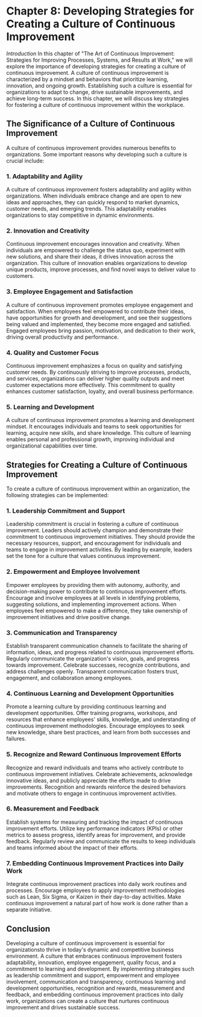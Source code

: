 Chapter 8: Developing Strategies for Creating a Culture of Continuous Improvement
=================================================================================

*Introduction* In this chapter of "The Art of Continuous Improvement: Strategies for Improving Processes, Systems, and Results at Work," we will explore the importance of developing strategies for creating a culture of continuous improvement. A culture of continuous improvement is characterized by a mindset and behaviors that prioritize learning, innovation, and ongoing growth. Establishing such a culture is essential for organizations to adapt to change, drive sustainable improvements, and achieve long-term success. In this chapter, we will discuss key strategies for fostering a culture of continuous improvement within the workplace.

The Significance of a Culture of Continuous Improvement
-------------------------------------------------------

A culture of continuous improvement provides numerous benefits to organizations. Some important reasons why developing such a culture is crucial include:

### 1. Adaptability and Agility

A culture of continuous improvement fosters adaptability and agility within organizations. When individuals embrace change and are open to new ideas and approaches, they can quickly respond to market dynamics, customer needs, and emerging trends. This adaptability enables organizations to stay competitive in dynamic environments.

### 2. Innovation and Creativity

Continuous improvement encourages innovation and creativity. When individuals are empowered to challenge the status quo, experiment with new solutions, and share their ideas, it drives innovation across the organization. This culture of innovation enables organizations to develop unique products, improve processes, and find novel ways to deliver value to customers.

### 3. Employee Engagement and Satisfaction

A culture of continuous improvement promotes employee engagement and satisfaction. When employees feel empowered to contribute their ideas, have opportunities for growth and development, and see their suggestions being valued and implemented, they become more engaged and satisfied. Engaged employees bring passion, motivation, and dedication to their work, driving overall productivity and performance.

### 4. Quality and Customer Focus

Continuous improvement emphasizes a focus on quality and satisfying customer needs. By continuously striving to improve processes, products, and services, organizations can deliver higher quality outputs and meet customer expectations more effectively. This commitment to quality enhances customer satisfaction, loyalty, and overall business performance.

### 5. Learning and Development

A culture of continuous improvement promotes a learning and development mindset. It encourages individuals and teams to seek opportunities for learning, acquire new skills, and share knowledge. This culture of learning enables personal and professional growth, improving individual and organizational capabilities over time.

Strategies for Creating a Culture of Continuous Improvement
-----------------------------------------------------------

To create a culture of continuous improvement within an organization, the following strategies can be implemented:

### 1. Leadership Commitment and Support

Leadership commitment is crucial in fostering a culture of continuous improvement. Leaders should actively champion and demonstrate their commitment to continuous improvement initiatives. They should provide the necessary resources, support, and encouragement for individuals and teams to engage in improvement activities. By leading by example, leaders set the tone for a culture that values continuous improvement.

### 2. Empowerment and Employee Involvement

Empower employees by providing them with autonomy, authority, and decision-making power to contribute to continuous improvement efforts. Encourage and involve employees at all levels in identifying problems, suggesting solutions, and implementing improvement actions. When employees feel empowered to make a difference, they take ownership of improvement initiatives and drive positive change.

### 3. Communication and Transparency

Establish transparent communication channels to facilitate the sharing of information, ideas, and progress related to continuous improvement efforts. Regularly communicate the organization's vision, goals, and progress towards improvement. Celebrate successes, recognize contributions, and address challenges openly. Transparent communication fosters trust, engagement, and collaboration among employees.

### 4. Continuous Learning and Development Opportunities

Promote a learning culture by providing continuous learning and development opportunities. Offer training programs, workshops, and resources that enhance employees' skills, knowledge, and understanding of continuous improvement methodologies. Encourage employees to seek new knowledge, share best practices, and learn from both successes and failures.

### 5. Recognize and Reward Continuous Improvement Efforts

Recognize and reward individuals and teams who actively contribute to continuous improvement initiatives. Celebrate achievements, acknowledge innovative ideas, and publicly appreciate the efforts made to drive improvements. Recognition and rewards reinforce the desired behaviors and motivate others to engage in continuous improvement activities.

### 6. Measurement and Feedback

Establish systems for measuring and tracking the impact of continuous improvement efforts. Utilize key performance indicators (KPIs) or other metrics to assess progress, identify areas for improvement, and provide feedback. Regularly review and communicate the results to keep individuals and teams informed about the impact of their efforts.

### 7. Embedding Continuous Improvement Practices into Daily Work

Integrate continuous improvement practices into daily work routines and processes. Encourage employees to apply improvement methodologies such as Lean, Six Sigma, or Kaizen in their day-to-day activities. Make continuous improvement a natural part of how work is done rather than a separate initiative.

Conclusion
----------

Developing a culture of continuous improvement is essential for organizationsto thrive in today's dynamic and competitive business environment. A culture that embraces continuous improvement fosters adaptability, innovation, employee engagement, quality focus, and a commitment to learning and development. By implementing strategies such as leadership commitment and support, empowerment and employee involvement, communication and transparency, continuous learning and development opportunities, recognition and rewards, measurement and feedback, and embedding continuous improvement practices into daily work, organizations can create a culture that nurtures continuous improvement and drives sustainable success.
